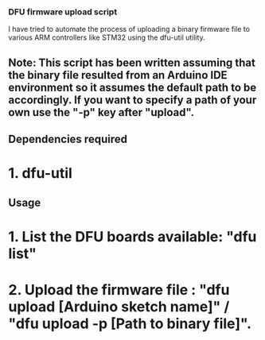 ### DFU firmware upload script
I have tried to automate the process of uploading a binary firmware file to various ARM controllers like STM32 using the dfu-util utility.

## Note: This script has been written assuming that the binary file resulted from an Arduino IDE environment so it assumes the default path to be accordingly. If you want to specify a path of your own use the "-p" key after "upload".

## Dependencies required
# 1. dfu-util

## Usage 

# 1. List the DFU boards available: "dfu list"
# 2. Upload the firmware file : "dfu upload [Arduino sketch name]" / "dfu upload -p [Path to binary file]".
